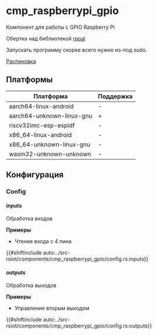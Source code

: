 # cmp_raspberrypi_gpio

Компонент для работы с GPIO Raspberry Pi

Обертка над библиотекой [rppal](https://crates.io/crates/rppal)

Запускать программу скорее всего нужно из-под sudo.

[Распиновка](https://www.raspberrypi.com/documentation/computers/os.html#gpio-and-the-40-pin-header)

## Платформы

| Платформа                 | Поддержка |
| ------------------------- | --------- |
| aarch64-linux-android     | -         |
| aarch64-unknown-linux-gnu | +         |
| riscv32imc-esp-espidf     | -         |
| x86_64-linux-android      | -         |
| x86_64-unknown-linux-gnu  | -         |
| wasm32-unknown-unknown    | -         |

## Конфигурация

### Config

#### inputs

Обработка входов

**Примеры**

- Чтение входа с 4 пина

{{#shiftinclude auto:../src-rsiot/components/cmp_raspberrypi_gpio/config.rs:inputs}}

#### outputs

Обработка выходов

**Примеры**

- Управление вторым выходом

{{#shiftinclude auto:../src-rsiot/components/cmp_raspberrypi_gpio/config.rs:outputs}}

